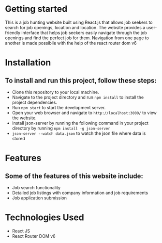 # Getting started


This is a job hunting website built using React.js that allows job seekers to search for job openings, location and location. The website provides a user-friendly interface that helps job seekers easily navigate through the job openings and find the perfect job for them. Navigation from one page to another is made possiblle with the help of the react router dom v6

# Installation
## To install and run this project, follow these steps:

* Clone this repository to your local machine.
* Navigate to the project directory and run `npm install` to install the project dependencies.
* Run `npm start` to start the development server.
* Open your web browser and navigate to `http://localhost:3000/` to view the website.
* Install json-server by running the following command in your project directory by running `npm install -g json-server`
* `json-server --watch data.json` to watch the json file where data is stored


# Features
## Some of the features of this website include:

* Job search functionality
* Detailed job listings with company information and job requirements
* Job application submission


# Technologies Used
  * React JS
  * React Router DOM v6
